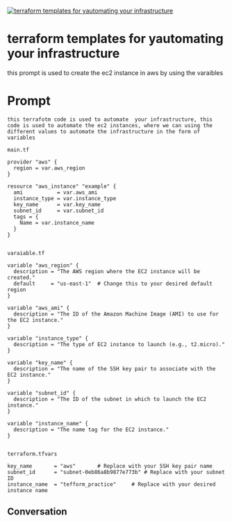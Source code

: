 
[![terraform templates for yautomating your infrastructure](https://flow-prompt-covers.s3.us-west-1.amazonaws.com/icon/Abstract/i10.png)]()
# terraform templates for yautomating your infrastructure 
this prompt is used to create the ec2 instance in aws by using the varaibles

# Prompt

```
this terrafotm code is used to automate  your infrastructure, this code is used to automate the ec2 instances, where we can using the different values to automate the infrastructure in the form of  variables

main.tf

provider "aws" {
  region = var.aws_region
}

resource "aws_instance" "example" {
  ami           = var.aws_ami
  instance_type = var.instance_type
  key_name      = var.key_name
  subnet_id     = var.subnet_id
  tags = {
    Name = var.instance_name
  }
}


varaiable.tf

variable "aws_region" {
  description = "The AWS region where the EC2 instance will be created."
  default     = "us-east-1"  # Change this to your desired default region
}

variable "aws_ami" {
  description = "The ID of the Amazon Machine Image (AMI) to use for the EC2 instance."
}

variable "instance_type" {
  description = "The type of EC2 instance to launch (e.g., t2.micro)."
}

variable "key_name" {
  description = "The name of the SSH key pair to associate with the EC2 instance."
}

variable "subnet_id" {
  description = "The ID of the subnet in which to launch the EC2 instance."
}

variable "instance_name" {
  description = "The name tag for the EC2 instance."
}


terraform.tfvars

key_name       = "aws"       # Replace with your SSH key pair name
subnet_id      = "subnet-0eb86a8b9877e773b" # Replace with your subnet ID
instance_name  = "tefform_practice"     # Replace with your desired instance name
```

## Conversation




